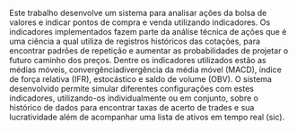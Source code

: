 Este trabalho desenvolve um sistema para analisar ações da bolsa de valores e indicar pontos de compra e venda utilizando indicadores. Os indicadores implementados fazem parte da análise técnica de ações que é uma ciência a qual utiliza de registros históricos das cotações, para encontrar padrões de repetição e aumentar as probabilidades de projetar o futuro caminho dos preços. Dentre os indicadores utilizados estão as médias móveis, convergênciadivergência da média móvel (MACD), índice de força relativa (IFR), estocástico e saldo de volume (OBV). O sistema desenvolvido permite simular diferentes configurações com estes indicadores, utilizando-os individualmente ou em conjunto, sobre o histórico de dados para encontrar taxas de acerto de trades e sua lucratividade além de acompanhar uma lista de ativos em tempo real (sic).
